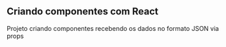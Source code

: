 
## Criando componentes com React

Projeto criando componentes recebendo os dados no formato JSON via props

